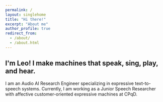 ```yaml
---
permalink: /
layout: singlehome
title: "Hi there!"
excerpt: "About me"
author_profile: true
redirect_from: 
  - /about/
  - /about.html
---
```


## I'm Leo! I make machines that speak, sing, play, and hear.

I am an Audio AI Research Engineer specializing in expressive text-to-speech systems. Currently, I am working as a Junior Speech Researcher with affective customer-oriented expressive machines at CPqD.
